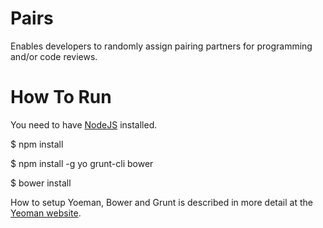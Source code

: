 Pairs
=====

Enables developers to randomly assign pairing partners for programming and/or code reviews.


How To Run
==========

You need to have [NodeJS](http://nodejs.org) installed.

   $ npm install

   $ npm install -g yo grunt-cli bower

   $ bower install

How to setup Yoeman, Bower and Grunt is described in more detail at the [Yeoman website](http://yeoman.io/gettingstarted.html).

